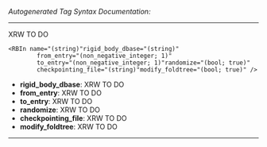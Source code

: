 _Autogenerated Tag Syntax Documentation:_

---
XRW TO DO

```
<RBIn name="(string)"rigid_body_dbase="(string)"
        from_entry="(non_negative_integer; 1)"
        to_entry="(non_negative_integer; 1)"randomize="(bool; true)"
        checkpointing_file="(string)"modify_foldtree="(bool; true)" />
```

-   **rigid_body_dbase**: XRW TO DO
-   **from_entry**: XRW TO DO
-   **to_entry**: XRW TO DO
-   **randomize**: XRW TO DO
-   **checkpointing_file**: XRW TO DO
-   **modify_foldtree**: XRW TO DO

---

